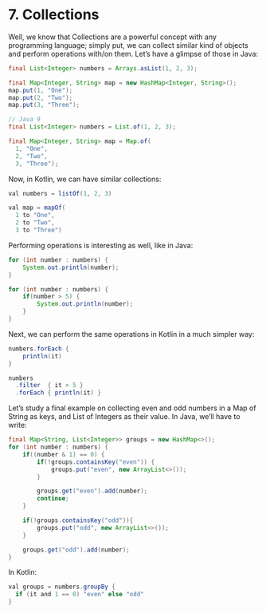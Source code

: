 # 7. Collections

Well, we know that Collections are a powerful concept with any programming language; simply put, we can collect similar kind of objects and perform operations with/on them. Let’s have a glimpse of those in Java:

```Java
final List<Integer> numbers = Arrays.asList(1, 2, 3);

final Map<Integer, String> map = new HashMap<Integer, String>();
map.put(1, "One");
map.put(2, "Two");
map.put(3, "Three");

// Java 9
final List<Integer> numbers = List.of(1, 2, 3);

final Map<Integer, String> map = Map.of(
  1, "One",
  2, "Two",
  3, "Three");
```

Now, in Kotlin, we can have similar collections:

```Java
val numbers = listOf(1, 2, 3)

val map = mapOf(
  1 to "One",
  2 to "Two",
  3 to "Three")
```

Performing operations is interesting as well, like in Java:

```Java
for (int number : numbers) {
    System.out.println(number);
}

for (int number : numbers) {
    if(number > 5) {
        System.out.println(number);
    }
}
```

Next, we can perform the same operations in Kotlin in a much simpler way:

```Java
numbers.forEach {
    println(it)
}

numbers
  .filter  { it > 5 }
  .forEach { println(it) }
```

Let’s study a final example on collecting even and odd numbers in a Map of String as keys, and List of Integers as their value. In Java, we’ll have to write:

```Java
final Map<String, List<Integer>> groups = new HashMap<>();
for (int number : numbers) {
    if((number & 1) == 0) {
        if(!groups.containsKey("even")) {
            groups.put("even", new ArrayList<>());
        }

        groups.get("even").add(number);
        continue;
    }

    if(!groups.containsKey("odd")){
        groups.put("odd", new ArrayList<>());
    }

    groups.get("odd").add(number);
}
```

In Kotlin:

```Java
val groups = numbers.groupBy {
  if (it and 1 == 0) "even" else "odd"
}
```



